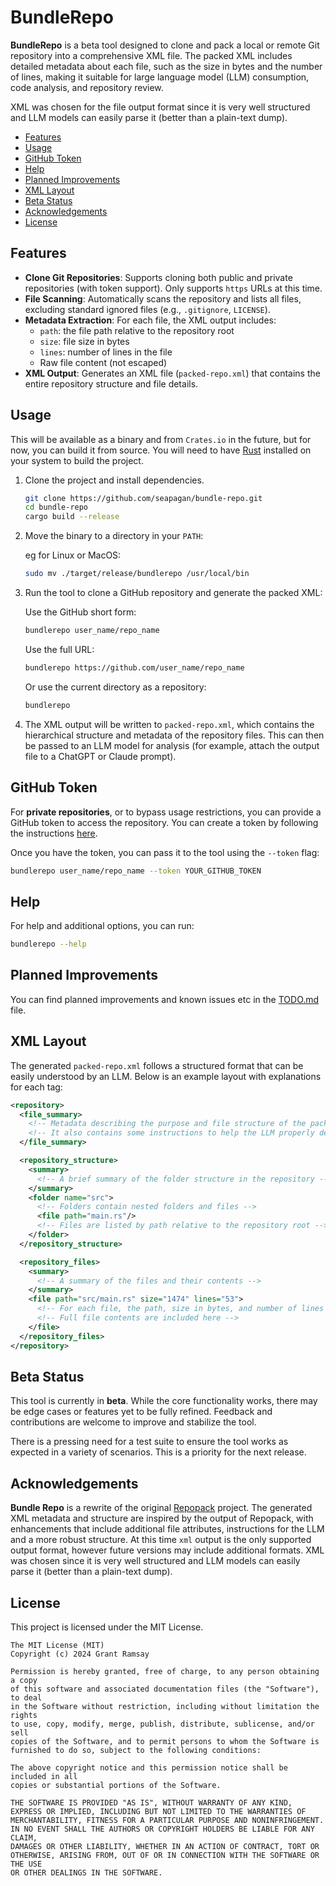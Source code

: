 
# BundleRepo <!-- omit in toc -->

**BundleRepo** is a beta tool designed to clone and pack a local or remote Git
repository into a comprehensive XML file. The packed XML includes detailed
metadata about each file, such as the size in bytes and the number of lines,
making it suitable for large language model (LLM) consumption, code analysis,
and repository review.

XML was chosen for the file output format since it is very well structured and
LLM models can easily parse it (better than a plain-text dump).

- [Features](#features)
- [Usage](#usage)
- [GitHub Token](#github-token)
- [Help](#help)
- [Planned Improvements](#planned-improvements)
- [XML Layout](#xml-layout)
- [Beta Status](#beta-status)
- [Acknowledgements](#acknowledgements)
- [License](#license)

## Features

- **Clone Git Repositories**: Supports cloning both public and private
  repositories (with token support). Only supports `https` URLs at this time.
- **File Scanning**: Automatically scans the repository and lists all files,
  excluding standard ignored files (e.g., `.gitignore`, `LICENSE`).
- **Metadata Extraction**: For each file, the XML output includes:
  - `path`: the file path relative to the repository root
  - `size`: file size in bytes
  - `lines`: number of lines in the file
  - Raw file content (not escaped)
- **XML Output**: Generates an XML file (`packed-repo.xml`) that contains the
  entire repository structure and file details.

## Usage

This will be available as a binary and from `Crates.io` in the future, but for
now, you can build it from source. You will need to have
[Rust](https://www.rust-lang.org/tools/install) installed on your system to
build the project.

1. Clone the project and install dependencies.

    ```bash
    git clone https://github.com/seapagan/bundle-repo.git
    cd bundle-repo
    cargo build --release
    ```

2. Move the binary to a directory in your `PATH`:

    eg for Linux or MacOS:

    ```bash
    sudo mv ./target/release/bundlerepo /usr/local/bin
    ```

3. Run the tool to clone a GitHub repository and generate the packed XML:

    Use the GitHub short form:

    ```bash
    bundlerepo user_name/repo_name
    ```

    Use the full URL:

    ```bash
    bundlerepo https://github.com/user_name/repo_name
    ```

    Or use the current directory as a repository:

    ```bash
    bundlerepo
    ```

4. The XML output will be written to `packed-repo.xml`, which contains the
   hierarchical structure and metadata of the repository files. This can then be
   passed to an LLM model for analysis (for example, attach the output file to a
   ChatGPT or Claude prompt).

## GitHub Token

For **private repositories**, or to bypass usage restrictions, you can provide a
GitHub token to access the repository. You can create a token by following the
instructions
[here](https://docs.github.com/en/github/authenticating-to-github/creating-a-personal-access-token).

Once you have the token, you can pass it to the tool using the `--token` flag:

```bash
bundlerepo user_name/repo_name --token YOUR_GITHUB_TOKEN
```

## Help

For help and additional options, you can run:

```bash
bundlerepo --help
```

## Planned Improvements

You can find planned improvements and known issues etc in the [TODO.md](TODO.md)
file.

## XML Layout

The generated `packed-repo.xml` follows a structured format that can be easily
understood by an LLM. Below is an example layout with explanations for each tag:

```xml
<repository>
  <file_summary>
    <!-- Metadata describing the purpose and file structure of the packed repository -->
    <!-- It also contains some instructions to help the LLM properly decode and understand the data -->
  </file_summary>

  <repository_structure>
    <summary>
      <!-- A brief summary of the folder structure in the repository -->
    </summary>
    <folder name="src">
      <!-- Folders contain nested folders and files -->
      <file path="main.rs"/>
      <!-- Files are listed by path relative to the repository root -->
    </folder>
  </repository_structure>

  <repository_files>
    <summary>
      <!-- A summary of the files and their contents -->
    </summary>
    <file path="src/main.rs" size="1474" lines="53">
      <!-- For each file, the path, size in bytes, and number of lines are provided -->
      <!-- Full file contents are included here -->
    </file>
  </repository_files>
</repository>
```

## Beta Status

This tool is currently in **beta**. While the core functionality works, there
may be edge cases or features yet to be fully refined. Feedback and
contributions are welcome to improve and stabilize the tool.

There is a pressing need for a test suite to ensure the tool works as expected
in a variety of scenarios. This is a priority for the next release.

## Acknowledgements

**Bundle Repo** is a rewrite of the original
[Repopack](https://github.com/yamadashy/repopack) project. The generated XML
metadata and structure are inspired by the output of Repopack, with enhancements
that include additional file attributes, instructions for the LLM and a more
robust structure. At this time `xml` output is the only supported output format,
however future versions may include additional formats. XML was chosen since it
is very well structured and LLM models can easily parse it (better than a
plain-text dump).

## License

This project is licensed under the MIT License.

```pre
The MIT License (MIT)
Copyright (c) 2024 Grant Ramsay

Permission is hereby granted, free of charge, to any person obtaining a copy
of this software and associated documentation files (the "Software"), to deal
in the Software without restriction, including without limitation the rights
to use, copy, modify, merge, publish, distribute, sublicense, and/or sell
copies of the Software, and to permit persons to whom the Software is
furnished to do so, subject to the following conditions:

The above copyright notice and this permission notice shall be included in all
copies or substantial portions of the Software.

THE SOFTWARE IS PROVIDED "AS IS", WITHOUT WARRANTY OF ANY KIND,
EXPRESS OR IMPLIED, INCLUDING BUT NOT LIMITED TO THE WARRANTIES OF
MERCHANTABILITY, FITNESS FOR A PARTICULAR PURPOSE AND NONINFRINGEMENT.
IN NO EVENT SHALL THE AUTHORS OR COPYRIGHT HOLDERS BE LIABLE FOR ANY CLAIM,
DAMAGES OR OTHER LIABILITY, WHETHER IN AN ACTION OF CONTRACT, TORT OR
OTHERWISE, ARISING FROM, OUT OF OR IN CONNECTION WITH THE SOFTWARE OR THE USE
OR OTHER DEALINGS IN THE SOFTWARE.
```
